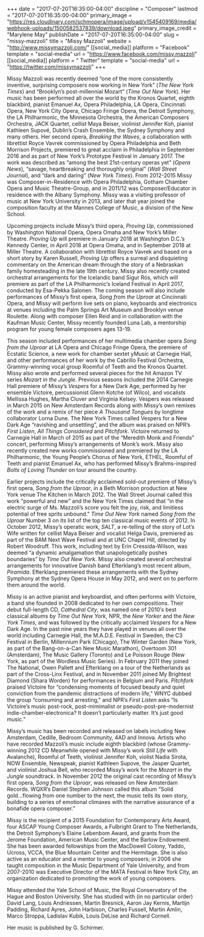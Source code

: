 +++
date = "2017-07-20T16:35:00-04:00"
discipline = "Composer"
lastmod = "2017-07-20T16:35:00-04:00"
primary_image = "https://res.cloudinary.com/schmopera/image/upload/v1545409169/media/webhook-uploads/1500582537839/download.jpeg"
primary_image_credit = "Marylene May"
publishDate = "2017-07-20T16:35:00-04:00"
slug = "missy-mazzoli"
title = "Missy Mazzoli"
website = "http://www.missymazzoli.com/"
[[social_media]]
platform = "Facebook"
template = "social-media"
url = "https://www.facebook.com/missy.mazzoli"
[[social_media]]
platform = " Twitter"
template = "social-media"
url = "https://twitter.com/missymazzoli"
+++

Missy Mazzoli was recently deemed “one of the more consistently inventive, surprising composers now working in New York” (*The New York Times*) and “Brooklyn’s post-millennial Mozart” (*Time Out New York*). Her music has been performed all over the world by the Kronos Quartet, eighth blackbird, pianist Emanuel Ax, Opera Philadelphia, LA Opera, Cincinnati Opera, New York City Opera, Chicago Fringe Opera, the Detroit Symphony, the LA Philharmonic, the Minnesota Orchestra, the American Composers Orchestra, JACK Quartet, cellist Maya Beiser, violinist Jennifer Koh, pianist Kathleen Supové, Dublin’s Crash Ensemble, the Sydney Symphony and many others. Her second opera, *Breaking the Waves*, a collaboration with librettist Royce Vavrek commissioned by Opera Philadelphia and Beth Morrison Projects, premiered to great acclaim in Philadelphia in September 2016 and as part of New York’s Prototype Festival in January 2017.  The work was described as “among the best 21st-century operas yet” (*Opera News*), “savage, heartbreaking and thoroughly original” (*Wall Street Journal*), and “dark and daring” (*New York Times*). From 2012-2015 Missy was Composer-in-Residence with Opera Philadelphia, Gotham Chamber Opera and Music Theatre-Group, and in 2011/12 was Composer/Educator in residence with the Albany Symphony. Missy was a visiting professor of music at New York University in 2013, and later that year joined the composition faculty at the Mannes College of Music, a division of the New School.

Upcoming projects include Missy’s third opera, *Proving Up*, commissioned by Washington National Opera, Opera Omaha and New York’s Miller Theatre. *Proving Up* will premiere in January 2018 at Washington D.C.’s Kennedy Center, in April 2018 at Opera Omaha, and in September 2018 at Miller Theatre. A collaboration with librettist Royce Vavrek and based on a short story by Karen Russell, *Proving Up* offers a surreal and disquieting commentary on the American dream through the story of a Nebraskan family homesteading in the late 19th century.  Missy also recently created orchestral arrangements for the Icelandic band Sigur Rós, which will premiere as part of the LA Philharmonic’s Iceland Festival in April 2017, conducted by Esa-Pekka Salonen.  The coming season will also include performances of Missy’s first opera, *Song from the Uproar* at Cincinnati Opera, and Missy will perform live sets on piano, keyboards and electronics at venues including the Palm Springs Art Museum and Brooklyn venue Roulette.  Along with composer Ellen Reid and in collaboration with the Kaufman Music Center, Missy recently founded Luna Lab, a mentorship program for young female composers ages 13-19.

This season included performances of her multimedia chamber opera *Song from the Uproar* at LA Opera and Chicago Fringe Opera, the premiere of Ecstatic Science, a new work for chamber sextet yMusic at Carnegie Hall, and other performances of her work by the Cabrillo Festival Orchestra, Grammy-winning vocal group Roomful of Teeth and the Kronos Quartet.  Missy also wrote and performed several pieces for the hit Amazon TV series *Mozart in the Jungle*.  Previous seasons included the 2014 Carnegie Hall premiere of Missy’s *Vespers* for a New Dark Age, performed by her ensemble Victoire, percussionist Glenn Kotche (of Wilco), and vocalists Mellissa Hughes, Martha Cluver and Virginia Kelsey. Vespers was released in March 2015 on New Amsterdam Records along with Missy’s own remixes of the work and a remix of her piece *A Thousand Tongues* by longtime collaborator Lorna Dune.  The New York Times called Vespers for a New Dark Age “ravishing and unsettling”, and the album was praised on NPR’s *First Listen*, *All Things Considered* and *Pitchfork*.  Victoire returned to Carnegie Hall in March of 2015 as part of the “Meredith Monk and Friends” concert, performing Missy’s arrangements of Monk’s work.  Missy also recently created new works commissioned and premiered by the LA Philharmonic, the Young People’s Chorus of New York, ETHEL, Roomful of Teeth and pianist Emanuel Ax, who has performed Missy’s Brahms-inspired *Bolts of Loving Thunder* on tour around the country. 

Earlier projects include the critically acclaimed sold-out premiere of Missy’s first opera, *Song from the Uproar*, in a Beth Morrison production at New York venue The Kitchen in March 2012. The Wall Street Journal called this work “powerful and new” and the New York Times claimed that “in the electric surge of Ms. Mazzoli’s score you felt the joy, risk, and limitless potential of free sprits unbound.” *Time Out New York* named *Song from the Uproar* Number 3 on its list of the top ten classical music events of 2012. In October 2012, Missy’s operatic work, *SALT*, a re-telling of the story of Lot’s Wife written for cellist Maya Beiser and vocalist Helga Davis, premiered as part of the BAM Next Wave Festival and at UNC Chapel Hill, directed by Robert Woodruff. This work, including text by Erin Cressida-Wilson, was deemed “a dynamic amalgamation that unapologetically pushes boundaries” by *Time Out New York*. Missy also created several orchestral arrangements for innovative Danish band Efterklang’s most recent album, *Piramida*. Efterklang premiered these arrangements with the Sydney Symphony at the Sydney Opera House in May 2012, and went on to perform them around the world.

Missy is an active pianist and keyboardist, and often performs with Victoire, a band she founded in 2008 dedicated to her own compositions. Their debut full-length CD, *Cathedral City*, was named one of 2010′s best classical albums by *Time Out New York*, NPR, the *New Yorker* and the *New York Times*, and was followed by the critically acclaimed *Vespers* for a New Dark Age. In the past nine years they have played in venues all over the world including Carnegie Hall, the M.A.D.E. Festival in Sweden, the C3 Festival in Berlin, Millennium Park (Chicago), The Winter Garden (New York, as part of the Bang-on-a-Can New Music Marathon), Overtoom 301 (Amsterdam), The Music Gallery (Toronto) and Le Poisson Rouge (New York, as part of the Wordless Music Series). In February 2011 they joined The National, Owen Pallett and Efterklang on a tour of the Netherlands as part of the Cross-Linx Festival, and in November 2011 joined My Brightest Diamond (Shara Worden) for performances in Belgium and Paris. *Pitchfork* praised Victoire for “condensing moments of focused beauty and quiet conviction from the pandemic distractions of modern life," WNYC dubbed the group “consuming and arresting," and NPR’s *First Listen* asks “Is Victoire’s music post-rock, post-mimimalist or pseudo-post-pre-modernist indie-chamber-electronica? It doesn’t particularly matter. It’s just good music.”

Missy’s music has been recorded and released on labels including New Amsterdam, Cedille, Bedroom Community, 4AD and Innova.  Artists who have recorded Mazzoli’s music include eighth blackbird (whose Grammy-winning 2012 CD Meanwhile opened with Missy’s work *Still Life* with Avalanche), Roomful of Teeth, violinist Jennifer Koh, violist Nadia Sirota, NOW Ensemble, Newspeak, pianist Kathleen Supove, the Jasper Quartet, and violinist Joshua Bell, who recorded Missy’s work for the *Mozart in the Jungle* soundtrack.  In November 2012 the original cast recording of Missy’s first opera, *Song from the Uproar*, was released on New Amsterdam Records. WQXR’s Daniel Stephen Johnson called this album “Solid gold...flowing from one number to the next, the music tells its own story, building to a series of emotional climaxes with the narrative assurance of a bonafide opera composer.” 

Missy is the recipient of a 2015 Foundation for Contemporary Arts Award, four ASCAP Young Composer Awards, a Fulbright Grant to The Netherlands, the Detroit Symphony’s Elaine Lebenbom Award, and grants from the Jerome Foundation, American Music Center, and the Barlow Endowment. She has been awarded fellowships from the MacDowell Colony, Yaddo, Ucross, VCCA, the Blue Mountain Center and the Hermitage.  She is also active as an educator and a mentor to young composers; in 2006 she taught composition in the Music Department of Yale University, and from 2007-2010 was Executive Director of the MATA Festival in New York City, an organization dedicated to promoting the work of young composers.  

Missy attended the Yale School of Music, the Royal Conservatory of the Hague and Boston University.  She has studied with (in no particular order) David Lang, Louis Andriessen, Martin Bresnick, Aaron Jay Kernis, Martijn Padding, Richard Ayres, John Harbison, Charles Fussell, Martin Amlin, Marco Stroppa, Ladislav Kubik, Louis DeLise and Richard Cornell.

Her music is published by G. Schirmer.
